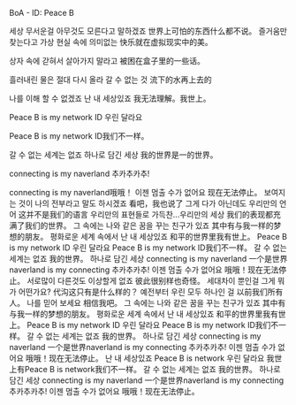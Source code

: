 BoA - ID: Peace B

세상 무서운걸 아무것도 모른다고 말하겠죠
世界上可怕的东西什么都不说。
즐거움만 찾는다고 가상 현실 속에 의미없는
快乐就在虚拟现实中的美。

상자 속에 갇혀서 살아가지 말라고
被困在盒子里的一些话。

흘러내린 물은 절대 다시 올라 갈 수 없는 것
流下的水再上去的

나를 이해 할 수 없겠죠 난 내 세상있죠
我无法理解。我世上。

Peace B is my network ID 우린 달라요

Peace B is my network ID我们不一样。

갈 수 없는 세계는 없죠 하나로 담긴 세상
我的世界是一的世界。

connecting is my naverland 추카추카추!

connecting is my naverland哦哦！
이젠 멈출 수가 없어요
现在无法停止。
보여지는 것이 나의 전부라고 말도 하시겠죠
看吧，我也说了
그게 다가 아닌데도 우리만의 언어
这并不是我们的语言
우리만의 표현들로 가득찬...우리만의 세상
我们的表现都充满了我们的世界。
그 속에는 나와 같은 꿈을 꾸는 친구가 있죠
其中有与我一样的梦想的朋友。
평화로운 세계 속에서 난 내 세상있죠
和平的世界里我有世上。
Peace B is my network ID 우린 달라요
Peace B is my network ID我们不一样。
갈 수 없는 세계는 없죠
我的世界。
하나로 담긴 세상 connecting is my naverland
一个是世界naverland is my connecting
추카추카추! 이젠 멈출 수가 없어요
哦哦！现在无法停止。
서로많이 다른것도 이상할게 없죠
彼此很别样也奇怪。
세대차이 뿐인걸 그게 뭐가 어떤가요?
代沟这只有是什么样的？
예전부터 우린 모두 하나인 걸
以前我们所有人。
나를 믿어 보세요
相信我吧。
그 속에는 나와 같은 꿈을 꾸는 친구가 있죠
其中有与我一样的梦想的朋友。
평화로운 세계 속에서 난 내 세상있죠
和平的世界里我有世上。
Peace B is my network ID 우린 달라요
Peace B is my network ID我们不一样。
갈 수 없는 세계는 없죠
我的世界。
하나로 담긴 세상 connecting is my naverland
一个是世界naverland is my connecting
추카추카추! 이젠 멈출 수가 없어요
哦哦！现在无法停止。
난 내 세상있죠 Peace B is network 우린 달라요
我世上有Peace B is network我们不一样。
갈 수 없는 세계는 없죠
我的世界。
하나로 담긴 세상 connecting is my naverland
一个是世界naverland is my connecting
추카추카추! 이젠 멈출 수가 없어요
哦哦！现在无法停止。
